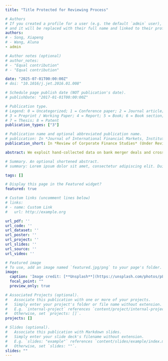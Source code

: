 ```yaml
---
title: "Title Protected for Reviewing Process"

# Authors
# If you created a profile for a user (e.g. the default `admin` user), write the username (folder name) here
# and it will be replaced with their full name and linked to their profile.
authors:
# - Song, Xiapeng
# - Wang, Aluna
- admin

# Author notes (optional)
# author_notes:
# - "Equal contribution"
# - "Equal contribution"

date: "2025-07-01T00:00:00Z"
# doi: "10.1016/j.jet.2016.01.008"

# Schedule page publish date (NOT publication's date).
# publishDate: "2017-01-01T00:00:00Z"

# Publication type.
# Legend: 0 = Uncategorized; 1 = Conference paper; 2 = Journal article;
# 3 = Preprint / Working Paper; 4 = Report; 5 = Book; 6 = Book section;
# 7 = Thesis; 8 = Patent
publication_types: ["3"]

# Publication name and optional abbreviated publication name.
# publication: In *Journal of International Financial Markets, Institutions and Money*
publication_short: In *Review of Corporate Finance Studies* (Under Review)

abstract: We exploit hand-collected data on bank merger deals and cross-sectional variation in borrower exposure to merger partners to study the effect of bank mergers on lending relationships. Using loan-level data, We find that borrowers that have pre-merger relationships with the target bank are much less likely to access credit from the merged bank. Using a novel measure of soft information used in loan decisions, We show this effect is stronger for lending relationships in which soft information is more important, suggesting that banks organizational restructuring affects their information processing and debt contracting. Moreover, firms having pre-merger relationships with target banks suffer from relationship disruptions":" they reduce investment and lay off employees when facing financial shocks.

# Summary. An optional shortened abstract.
# summary: Lorem ipsum dolor sit amet, consectetur adipiscing elit. Duis posuere tellus ac convallis placerat. Proin tincidunt magna sed ex sollicitudin condimentum.

tags: []

# Display this page in the Featured widget?
featured: true

# Custom links (uncomment lines below)
# links:
# - name: Custom Link
#   url: http://example.org

url_pdf: ''
url_code: ''
url_dataset: ''
url_poster: ''
url_project: ''
url_slides: ''
url_source: ''
url_video: ''

# Featured image
# To use, add an image named `featured.jpg/png` to your page's folder.
image:
  caption: 'Image credit: [**Unsplash**](https://unsplash.com/photos/pLCdAaMFLTE)'
  focal_point: ""
  preview_only: true

# Associated Projects (optional).
#   Associate this publication with one or more of your projects.
#   Simply enter your project's folder or file name without extension.
#   E.g. `internal-project` references `content/project/internal-project/index.md`.
#   Otherwise, set `projects: []`.
projects: []

# Slides (optional).
#   Associate this publication with Markdown slides.
#   Simply enter your slide deck's filename without extension.
#   E.g. `slides: "example"` references `content/slides/example/index.md`.
#   Otherwise, set `slides: ""`.
slides: ""
---
```

